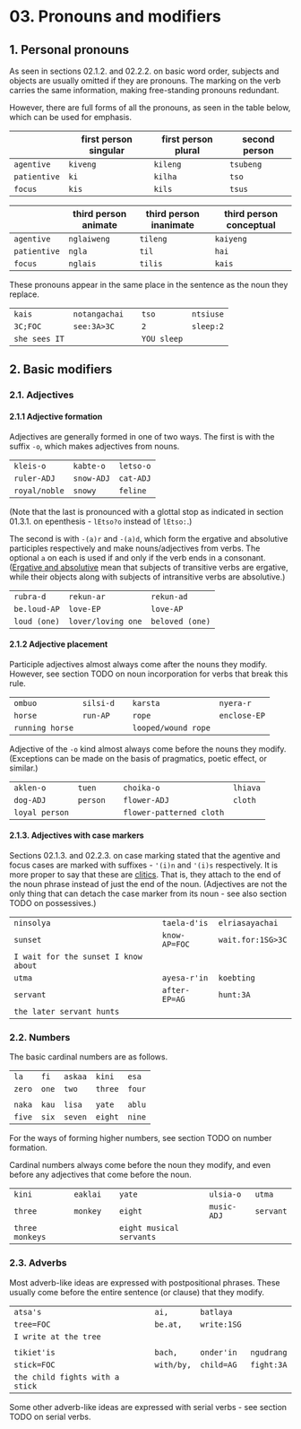 # 03. Pronouns and modifiers

## 1. Personal pronouns

As seen in sections 02.1.2. and 02.2.2. on basic word order, subjects and objects are
usually omitted if they are pronouns. The marking on the verb carries the same
information, making free-standing pronouns redundant.

However, there are full forms of all the pronouns, as seen in the table below, which can
be used for emphasis.

| | first person singular | first person plural | second person |
|---|---|---|---|
| ```agentive``` | ```kiveng``` | ```kileng``` | ```tsubeng``` |
| ```patientive``` | ```ki``` | ```kilha``` | ```tso``` |
| ```focus``` | ```kis``` | ```kils``` | ```tsus``` |

| | third person animate | third person inanimate | third person conceptual |
|---|---|---|---|
| ```agentive``` | ```nglaiweng``` | ```tileng``` | ```kaiyeng``` |
| ```patientive``` | ```ngla``` | ```til``` | ```hai``` |
| ```focus``` | ```nglais``` | ```tilis``` | ```kais``` |

These pronouns appear in the same place in the sentence as the noun they replace.

| | | | | |
|---|---|---|---|---|
| ```kais``` | ```notangachai``` | | ```tso``` | ```ntsiuse``` |
| ```3C;FOC``` | ```see:3A>3C``` | | ```2``` | ```sleep:2``` |
| ```she sees IT``` | | | ```YOU sleep``` | |

## 2. Basic modifiers

### 2.1. Adjectives

#### 2.1.1 Adjective formation

Adjectives are generally formed in one of two ways. The first is with the suffix
```-o```, which makes adjectives from nouns.

| | | |
|---|---|---|
| ```kleis-o``` | ```kabte-o``` | ```letso-o``` |
| ```ruler-ADJ``` | ```snow-ADJ``` | ```cat-ADJ``` |
| ```royal/noble``` | ```snowy``` | ```feline``` |

(Note that the last is pronounced with a glottal stop as indicated in section 01.3.1.
on epenthesis - ```lEtso?o``` instead of ```lEtso:```.)

The second is with ```-(a)r``` and ```-(a)d```, which form the ergative and absolutive
participles respectively and make nouns/adjectives from verbs. The optional ```a```
on each is used if and only if the verb ends in a consonant. ([Ergative and
absolutive](https://en.wikipedia.org/wiki/Ergative%E2%80%93absolutive_language) mean
that subjects of transitive verbs are ergative, while their objects along with
subjects of intransitive verbs are absolutive.)

| | | |
|---|---|---|
| ```rubra-d``` | ```rekun-ar``` | ```rekun-ad``` |
| ```be.loud-AP``` | ```love-EP``` | ```love-AP``` |
| ```loud (one)``` | ```lover/loving one``` | ```beloved (one)``` |

#### 2.1.2 Adjective placement

Participle adjectives almost always come after the nouns they modify. However,
see section TODO on noun incorporation for verbs that break this rule.

| | | | | |
|---|---|---|---|---|
| ```ombuo``` | ```silsi-d``` | | ```karsta``` | ```nyera-r``` |
| ```horse``` | ```run-AP``` | | ```rope``` | ```enclose-EP``` |
| ```running horse``` | | | ```looped/wound rope``` | |

Adjective of the ```-o``` kind almost always come before the nouns they modify.
(Exceptions can be made on the basis of pragmatics, poetic effect, or similar.)

| | | | | |
|---|---|---|---|---|
| ```aklen-o``` | ```tuen``` | | ```choika-o``` | ```lhiava``` |
| ```dog-ADJ``` | ```person``` | | ```flower-ADJ``` | ```cloth``` |
| ```loyal person``` | | | ```flower-patterned cloth``` | |

#### 2.1.3. Adjectives with case markers

Sections 02.1.3. and 02.2.3. on case marking stated that the agentive and focus cases
are marked with suffixes - ```'(i)n``` and ```'(i)s``` respectively. It is more proper
to say that these are [clitics](https://en.wikipedia.org/wiki/Clitic). That is, they
attach to the end of the noun phrase instead of just the end of the noun. (Adjectives
are not the only thing that can detach the case marker from its noun - see also section
TODO on possessives.)

| | | |
|---|---|---|
| ```ninsolya``` | ```taela-d'is``` | ```elriasayachai``` |
| ```sunset``` | ```know-AP=FOC``` | ```wait.for:1SG>3C``` |
| ```I wait for the sunset I know about``` |
| ```utma``` | ```ayesa-r'in``` | ```koebting``` |
| ```servant``` | ```after-EP=AG``` | ```hunt:3A``` |
| ```the later servant hunts``` | | |

### 2.2. Numbers

The basic cardinal numbers are as follows.

| | | | | |
|---|---|---|---|---|
| ```la``` | ```fi``` | ```askaa``` | ```kini``` | ```esa``` |
| ```zero``` | ```one``` | ```two``` | ```three``` | ```four``` |
| | | | | |
| ```naka``` | ```kau``` | ```lisa``` | ```yate``` | ```ablu``` |
| ```five``` | ```six``` | ```seven``` | ```eight``` | ```nine``` |

For the ways of forming higher numbers, see section TODO on number formation.

Cardinal numbers always come before the noun they modify, and even before any
adjectives that come before the noun.

| | | | | | |
|---|---|---|---|---|---|
| ```kini``` | ```eaklai``` | | ```yate``` | ```ulsia-o``` | ```utma``` |
| ```three``` | ```monkey``` | | ```eight``` | ```music-ADJ``` | ```servant``` |
| ```three monkeys``` | | | ```eight musical servants``` | | |

### 2.3. Adverbs

Most adverb-like ideas are expressed with postpositional phrases. These usually come
before the entire sentence (or clause) that they modify.

| | | | |
|---|---|---|---|
| ```atsa's``` | ```ai,``` | ```batlaya``` | |
| ```tree=FOC``` | ```be.at,``` | ```write:1SG``` | |
| ```I write at the tree``` | | | |
| | | | |
| ```tikiet'is``` | ```bach,``` | ```onder'in``` | ```ngudrang``` |
| ```stick=FOC``` | ```with/by,``` | ```child=AG``` | ```fight:3A``` |
| ```the child fights with a stick``` | | |

Some other adverb-like ideas are expressed with serial verbs - see section TODO on
serial verbs.
